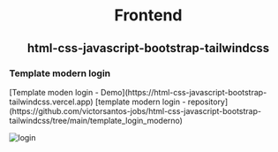 
<h1 align="center">Frontend</h1>
<h2 align="center">html-css-javascript-bootstrap-tailwindcss</h2>

<h3>Template modern login</h3>
[Template moden login - Demo](https://html-css-javascript-bootstrap-tailwindcss.vercel.app)
[template modern login - repository](https://github.com/victorsantos-jobs/html-css-javascript-bootstrap-tailwindcss/tree/main/template_login_moderno)

![login](https://github.com/victorsantos-jobs/html-css-javascript-bootstrap-tailwindcss/assets/152844642/43cf30e6-2b56-4c42-9529-1c0c8cc33c46)
